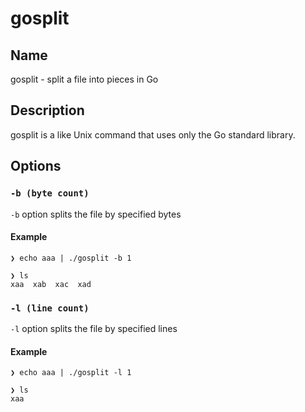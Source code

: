 # gosplit

## Name

gosplit - split a file into pieces in Go

## Description

gosplit is a like Unix command that uses only the Go standard library.


## Options

### `-b (byte count)`

`-b` option splits the file by specified bytes

#### Example

```
❯ echo aaa | ./gosplit -b 1

❯ ls
xaa  xab  xac  xad
```

### `-l (line count)`

`-l` option splits the file by specified lines


#### Example
```
❯ echo aaa | ./gosplit -l 1

❯ ls
xaa
```
